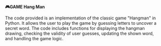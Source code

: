 ****🎮GAME Hang Man****

The code provided is an implementation of the classic game "Hangman" in Python. It allows the user to play the game by guessing letters to uncover a secret word. The code includes functions for displaying the hangman drawing, checking the validity of user guesses, updating the shown word, and handling the game logic.
